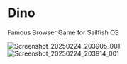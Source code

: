 # Dino
Famous Browser Game for Sailfish OS

![Screenshot_20250224_203905_001](https://github.com/user-attachments/assets/8eeb73d6-44e7-4357-b2e7-9558837f1773)
![Screenshot_20250224_203914_001](https://github.com/user-attachments/assets/83107faa-b390-4417-ab1c-63657e957156)

